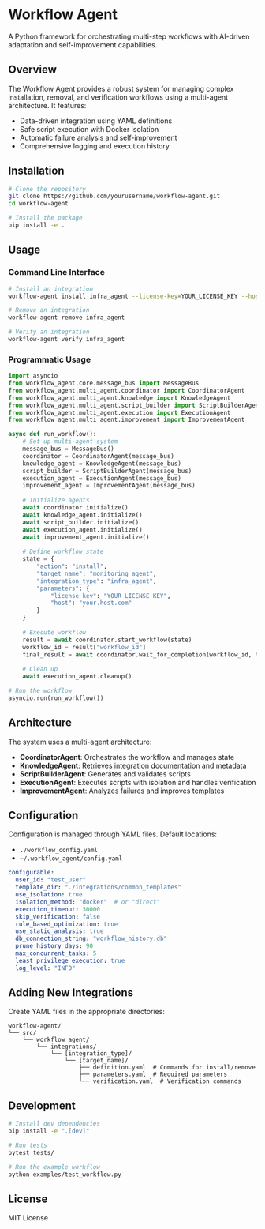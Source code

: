 # Workflow Agent

A Python framework for orchestrating multi-step workflows with AI-driven adaptation and self-improvement capabilities.

## Overview

The Workflow Agent provides a robust system for managing complex installation, removal, and verification workflows using a multi-agent architecture. It features:

- Data-driven integration using YAML definitions
- Safe script execution with Docker isolation
- Automatic failure analysis and self-improvement
- Comprehensive logging and execution history

## Installation

```bash
# Clone the repository
git clone https://github.com/yourusername/workflow-agent.git
cd workflow-agent

# Install the package
pip install -e .
```

## Usage

### Command Line Interface

```bash
# Install an integration
workflow-agent install infra_agent --license-key=YOUR_LICENSE_KEY --host=YOUR_HOST

# Remove an integration
workflow-agent remove infra_agent

# Verify an integration
workflow-agent verify infra_agent
```

### Programmatic Usage

```python
import asyncio
from workflow_agent.core.message_bus import MessageBus
from workflow_agent.multi_agent.coordinator import CoordinatorAgent
from workflow_agent.multi_agent.knowledge import KnowledgeAgent
from workflow_agent.multi_agent.script_builder import ScriptBuilderAgent
from workflow_agent.multi_agent.execution import ExecutionAgent
from workflow_agent.multi_agent.improvement import ImprovementAgent

async def run_workflow():
    # Set up multi-agent system
    message_bus = MessageBus()
    coordinator = CoordinatorAgent(message_bus)
    knowledge_agent = KnowledgeAgent(message_bus)
    script_builder = ScriptBuilderAgent(message_bus)
    execution_agent = ExecutionAgent(message_bus)
    improvement_agent = ImprovementAgent(message_bus)
    
    # Initialize agents
    await coordinator.initialize()
    await knowledge_agent.initialize()
    await script_builder.initialize()
    await execution_agent.initialize()
    await improvement_agent.initialize()
    
    # Define workflow state
    state = {
        "action": "install",
        "target_name": "monitoring_agent",
        "integration_type": "infra_agent",
        "parameters": {
            "license_key": "YOUR_LICENSE_KEY",
            "host": "your.host.com"
        }
    }
    
    # Execute workflow
    result = await coordinator.start_workflow(state)
    workflow_id = result["workflow_id"]
    final_result = await coordinator.wait_for_completion(workflow_id, timeout=60)
    
    # Clean up
    await execution_agent.cleanup()

# Run the workflow
asyncio.run(run_workflow())
```

## Architecture

The system uses a multi-agent architecture:

- **CoordinatorAgent**: Orchestrates the workflow and manages state
- **KnowledgeAgent**: Retrieves integration documentation and metadata
- **ScriptBuilderAgent**: Generates and validates scripts
- **ExecutionAgent**: Executes scripts with isolation and handles verification
- **ImprovementAgent**: Analyzes failures and improves templates

## Configuration

Configuration is managed through YAML files. Default locations:
- `./workflow_config.yaml`
- `~/.workflow_agent/config.yaml`

```yaml
configurable:
  user_id: "test_user"
  template_dir: "./integrations/common_templates"
  use_isolation: true
  isolation_method: "docker"  # or "direct"
  execution_timeout: 30000
  skip_verification: false
  rule_based_optimization: true
  use_static_analysis: true
  db_connection_string: "workflow_history.db"
  prune_history_days: 90
  max_concurrent_tasks: 5
  least_privilege_execution: true
  log_level: "INFO"
```

## Adding New Integrations

Create YAML files in the appropriate directories:

```
workflow-agent/
└── src/
    └── workflow_agent/
        └── integrations/
            └── [integration_type]/
                └── [target_name]/
                    ├── definition.yaml  # Commands for install/remove
                    ├── parameters.yaml  # Required parameters
                    └── verification.yaml  # Verification commands
```

## Development

```bash
# Install dev dependencies
pip install -e ".[dev]"

# Run tests
pytest tests/

# Run the example workflow
python examples/test_workflow.py
```

## License

MIT License